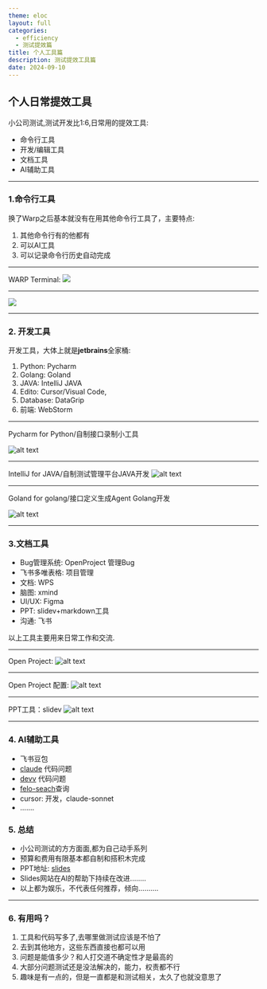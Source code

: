 ```yaml
---
theme: eloc
layout: full
categories:
  - efficiency
  - 测试提效篇 
title: 个人工具篇
description: 测试提效工具篇
date: 2024-09-10
---
```


## 个人日常提效工具

小公司测试,测试开发比1:6,日常用的提效工具:
- 命令行工具
- 开发/编辑工具
- 文档工具
- AI辅助工具

---

### 1.命令行工具

换了Warp之后基本就没有在用其他命令行工具了，主要特点:
1. 其他命令行有的他都有
2. 可以AI工具
3. 可以记录命令行历史自动完成

--- 

WARP Terminal:
![](/images/warp-ai.png)

--- 

![](/images/autocomplete.png)

---

### 2. 开发工具

开发工具，大体上就是**jetbrains**全家桶:
1. Python: Pycharm
2. Golang: Goland
3. JAVA: IntelliJ JAVA
4. Edito: Cursor/Visual Code, 
5. Database: DataGrip
6. 前端: WebStorm

---

Pycharm for Python/自制接口录制小工具

![alt text](/images/pycharm.png)

--- 

IntelliJ for JAVA/自制测试管理平台JAVA开发
![alt text](/images/java.png)

---

Goland for golang/接口定义生成Agent Golang开发

![alt text](/images/golang.png)

---

### 3.文档工具

- Bug管理系统: OpenProject 管理Bug
- 飞书多唯表格: 项目管理
- 文档: WPS
- 脑图: xmind
- UI/UX: Figma
- PPT: slidev+markdown工具
- 沟通: 飞书

以上工具主要用来日常工作和交流.

---

Open Project:
![alt text](/images/openproject.png)

--- 

Open Project 配置:
![alt text](/images/op-config.png)

---

PPT工具：slidev
![alt text](/images/slidev.png)

---

### 4. AI辅助工具

- 飞书豆包
- [claude](https://claude.ai/new) 代码问题
- [devv](https://devv.ai/) 代码问题
- [felo-seach](https://felo.ai/search)查询
- cursor: 开发，claude-sonnet
- .......

### 5. 总结

- 小公司测试的方方面面,都为自己动手系列
- 预算和费用有限基本都自制和搭积木完成
- PPT地址: [slides](https://fluent-slides.vercel.app/)
- Slides网站在AI的帮助下持续在改进........
- 以上都为娱乐，不代表任何推荐，倾向..........

---

### 6. 有用吗？

1. 工具和代码写多了,去哪里做测试应该是不怕了
2. 去到其他地方，这些东西直接也都可以用
3. 问题是能值多少？和人打交道不确定性才是最高的
4. 大部分问题测试还是没法解决的，能力，权责都不行
5. 趣味是有一点的，但是一直都是和测试相关，太久了也就没意思了


